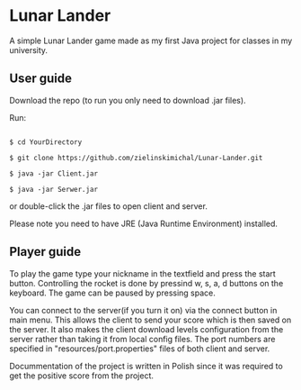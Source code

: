 # Lunar Lander

A simple Lunar Lander game made as my first Java project for classes in my university. 

## User guide

Download the repo (to run you only need to download .jar files).

Run:
```

$ cd YourDirectory

$ git clone https://github.com/zielinskimichal/Lunar-Lander.git

$ java -jar Client.jar

$ java -jar Serwer.jar

```

or double-click the .jar files to open client and server.

Please note you need to have JRE (Java Runtime Environment) installed.

## Player guide

To play the game type your nickname in the textfield and press the start button. Controlling the rocket is done by pressind w, s, a, d buttons on the keyboard. The game can be paused by pressing space.

You can connect to the server(if you turn it on) via the connect button in main menu. This allows the client to send your score which is then saved on the server. It also makes the client download levels configuration from the server rather than taking it from local config files. The port numbers are specified in "resources/port.properties" files of both client and server.  

Docummentation of the project is written in Polish since it was required to get the positive score from the project.
